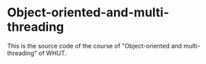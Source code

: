 # Object-oriented-and-multi-threading
This is the source code of the course of "Object-oriented and multi-threading" of WHUT.
